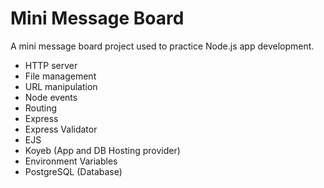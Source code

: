 # Mini Message Board

A mini message board project used to practice Node.js app development.

- HTTP server
- File management
- URL manipulation
- Node events
- Routing
- Express
- Express Validator
- EJS
- Koyeb (App and DB Hosting provider)
- Environment Variables
- PostgreSQL (Database)
